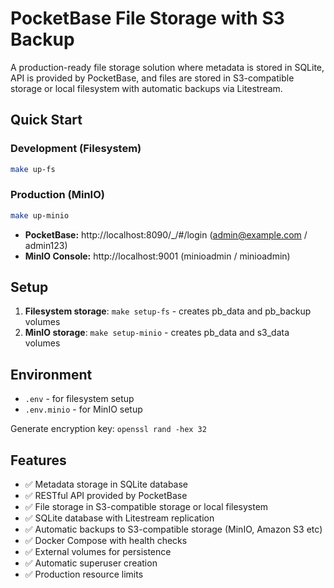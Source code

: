 # PocketBase File Storage with S3 Backup

A production-ready file storage solution where metadata is stored in SQLite, API is provided by PocketBase, and files are stored in S3-compatible storage or local filesystem with automatic backups via Litestream.

## Quick Start

### Development (Filesystem)
```bash
make up-fs
```

### Production (MinIO)
```bash
make up-minio
```

- **PocketBase:** http://localhost:8090/_/#/login (admin@example.com / admin123)
- **MinIO Console:** http://localhost:9001 (minioadmin / minioadmin)

## Setup

1. **Filesystem storage**: `make setup-fs` - creates pb_data and pb_backup volumes
2. **MinIO storage**: `make setup-minio` - creates pb_data and s3_data volumes

## Environment

- `.env` - for filesystem setup
- `.env.minio` - for MinIO setup

Generate encryption key: `openssl rand -hex 32`

## Features

- ✅ Metadata storage in SQLite database
- ✅ RESTful API provided by PocketBase
- ✅ File storage in S3-compatible storage or local filesystem
- ✅ SQLite database with Litestream replication
- ✅ Automatic backups to S3-compatible storage (MinIO, Amazon S3 etc)
- ✅ Docker Compose with health checks
- ✅ External volumes for persistence
- ✅ Automatic superuser creation
- ✅ Production resource limits
